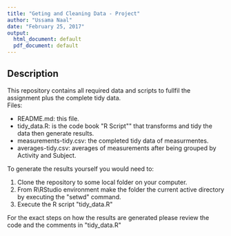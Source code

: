 ```yaml
---
title: "Geting and Cleaning Data - Project"
author: "Ussama Naal"
date: "February 25, 2017"
output:
  html_document: default
  pdf_document: default
---
```


## Description

This repository contains all required data and scripts to fullfil the assignment plus the complete tidy data.  
Files:  
* README.md: this file.  
* tidy_data.R: is the code book "R Script"" that transforms and tidy the data then generate results.  
* measurements-tidy.csv: the completed tidy data of measurmentes.
* averages-tidy.csv: averages of measurements after being grouped by Activity and Subject.

To generate the results yourself you would need to:  
1. Clone the repository to some local folder on your computer.  
2. From R\RStudio environment make the folder the current active directory by executing the "setwd" command.  
3. Execute the R script "tidy_data.R"  

For the exact steps on how the results are generated please review the code and the comments in "tidy_data.R"  